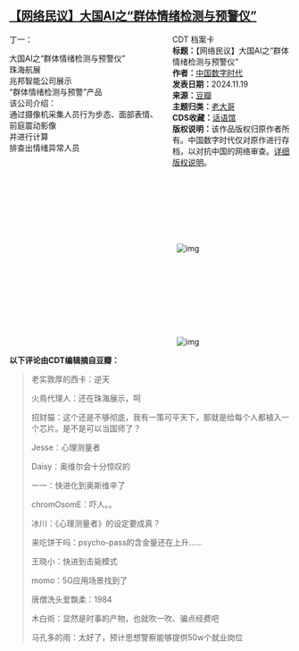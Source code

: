 <!--1732148758000-->
[【网络民议】大国AI之“群体情绪检测与预警仪”](https://chinadigitaltimes.net/chinese/713314.html)
------

<div style="width:42%;float:right;padding-left:20px"><div class="su-spoiler su-spoiler-style-fancy su-spoiler-icon-chevron-circle" data-scroll-offset="0" data-anchor-in-url="no"><div class="su-spoiler-title" tabindex="0" role="button"><span class="su-spoiler-icon"></span>CDT 档案卡</div><div class="su-spoiler-content su-u-clearfix su-u-trim"><strong>标题：</strong>【网络民议】大国AI之“群体情绪检测与预警仪”<br><strong>作者：</strong><a href="https://chinadigitaltimes.net/space/中国数字时代" target="_blank">中国数字时代</a><br><strong>发表日期：</strong>2024.11.19<br><strong>来源：</strong><a href="https://www.douban.com/people/2434887/status/4783439631/" target="_blank">豆瓣</a><br><strong>主题归类：</strong><a href="https://chinadigitaltimes.net/space/老大哥" target="_blank">老大哥</a><br><strong>CDS收藏：</strong><a href="https://chinadigitaltimes.net/space/%E8%AF%9D%E8%AF%AD%E9%A6%86" target="_blank" rel="noopener">话语馆</a><br><strong>版权说明：</strong>该作品版权归原作者所有。中国数字时代仅对原作进行存档，以对抗中国的网络审查。<a href="https://chinadigitaltimes.net/chinese/copyright">详细版权说明</a>。</div></div></div><p>丁一：</p><p>大国AI之“群体情绪检测与预警仪”<br>珠海航展<br>兆邦智能公司展示<br>“群体情绪检测与预警”产品<br>该公司介绍：<br>通过摄像机采集人员行为步态、面部表情、前庭震动影像<br>并进行计算<br>排查出情绪异常人员</p><p><img decoding="async" src="data:image/svg+xml,%3Csvg%20xmlns='http://www.w3.org/2000/svg'%20viewBox='0%200%200%200'%3E%3C/svg%3E" alt="img" data-lazy-src="https://chinadigitaltimes.net/chinese/files/2024/11/post-713314-673e7a5a3c882."><noscript><img decoding="async" src="https://chinadigitaltimes.net/chinese/files/2024/11/post-713314-673e7a5a3c882." alt="img"></noscript></p><p><img decoding="async" src="data:image/svg+xml,%3Csvg%20xmlns='http://www.w3.org/2000/svg'%20viewBox='0%200%200%200'%3E%3C/svg%3E" alt="img" data-lazy-src="https://chinadigitaltimes.net/chinese/files/2024/11/post-713314-673e7a5e1050b."><noscript><img decoding="async" src="https://chinadigitaltimes.net/chinese/files/2024/11/post-713314-673e7a5e1050b." alt="img"></noscript></p><p><strong>以下评论由CDT编辑摘自豆瓣：</strong></p><blockquote><p>老实敦厚的西卡：逆天</p><p>火鳥代理人：还在珠海展示，呵</p><p>招财猫：这个还是不够彻底，我有一策可平天下，那就是给每个人都植入一个芯片。是不是可以当国师了？</p><p>Jesse：心理测量者</p><p>Daisy：奥维尔会十分惊叹的</p><p>一一：快进化到奥斯维辛了</p><p>chromOsomE：吓人。。</p><p>冰川：《心理测量者》的设定要成真？</p><p>来吃饼干吗：psycho-pass的含金量还在上升……</p><p>王晓小：快进到击毙模式</p><p>momo：5G应用场景找到了</p><p>唐僧洗头爱飘柔：1984</p><p>木白術：显然是时事的产物，也就吹一吹、骗点经费吧</p><p>马孔多的雨：太好了，预计思想警察能够提供50w个就业岗位</p></blockquote><div class="addtoany_share_save_container addtoany_content addtoany_content_bottom"><div class="a2a_kit a2a_kit_size_32 addtoany_list" data-a2a-url="https://chinadigitaltimes.net/chinese/713314.html" data-a2a-title="【网络民议】大国AI之“群体情绪检测与预警仪”"><a class="a2a_button_facebook" href="https://www.addtoany.com/add_to/facebook?linkurl=https%3A%2F%2Fchinadigitaltimes.net%2Fchinese%2F713314.html&amp;linkname=%E3%80%90%E7%BD%91%E7%BB%9C%E6%B0%91%E8%AE%AE%E3%80%91%E5%A4%A7%E5%9B%BDAI%E4%B9%8B%E2%80%9C%E7%BE%A4%E4%BD%93%E6%83%85%E7%BB%AA%E6%A3%80%E6%B5%8B%E4%B8%8E%E9%A2%84%E8%AD%A6%E4%BB%AA%E2%80%9D" title="Facebook" rel="nofollow noopener" target="_blank"></a><a class="a2a_button_twitter" href="https://www.addtoany.com/add_to/twitter?linkurl=https%3A%2F%2Fchinadigitaltimes.net%2Fchinese%2F713314.html&amp;linkname=%E3%80%90%E7%BD%91%E7%BB%9C%E6%B0%91%E8%AE%AE%E3%80%91%E5%A4%A7%E5%9B%BDAI%E4%B9%8B%E2%80%9C%E7%BE%A4%E4%BD%93%E6%83%85%E7%BB%AA%E6%A3%80%E6%B5%8B%E4%B8%8E%E9%A2%84%E8%AD%A6%E4%BB%AA%E2%80%9D" title="Twitter" rel="nofollow noopener" target="_blank"></a><a class="a2a_button_telegram" href="https://www.addtoany.com/add_to/telegram?linkurl=https%3A%2F%2Fchinadigitaltimes.net%2Fchinese%2F713314.html&amp;linkname=%E3%80%90%E7%BD%91%E7%BB%9C%E6%B0%91%E8%AE%AE%E3%80%91%E5%A4%A7%E5%9B%BDAI%E4%B9%8B%E2%80%9C%E7%BE%A4%E4%BD%93%E6%83%85%E7%BB%AA%E6%A3%80%E6%B5%8B%E4%B8%8E%E9%A2%84%E8%AD%A6%E4%BB%AA%E2%80%9D" title="Telegram" rel="nofollow noopener" target="_blank"></a><a class="a2a_button_reddit" href="https://www.addtoany.com/add_to/reddit?linkurl=https%3A%2F%2Fchinadigitaltimes.net%2Fchinese%2F713314.html&amp;linkname=%E3%80%90%E7%BD%91%E7%BB%9C%E6%B0%91%E8%AE%AE%E3%80%91%E5%A4%A7%E5%9B%BDAI%E4%B9%8B%E2%80%9C%E7%BE%A4%E4%BD%93%E6%83%85%E7%BB%AA%E6%A3%80%E6%B5%8B%E4%B8%8E%E9%A2%84%E8%AD%A6%E4%BB%AA%E2%80%9D" title="Reddit" rel="nofollow noopener" target="_blank"></a><a class="a2a_button_whatsapp" href="https://www.addtoany.com/add_to/whatsapp?linkurl=https%3A%2F%2Fchinadigitaltimes.net%2Fchinese%2F713314.html&amp;linkname=%E3%80%90%E7%BD%91%E7%BB%9C%E6%B0%91%E8%AE%AE%E3%80%91%E5%A4%A7%E5%9B%BDAI%E4%B9%8B%E2%80%9C%E7%BE%A4%E4%BD%93%E6%83%85%E7%BB%AA%E6%A3%80%E6%B5%8B%E4%B8%8E%E9%A2%84%E8%AD%A6%E4%BB%AA%E2%80%9D" title="WhatsApp" rel="nofollow noopener" target="_blank"></a><a class="a2a_button_email" href="https://www.addtoany.com/add_to/email?linkurl=https%3A%2F%2Fchinadigitaltimes.net%2Fchinese%2F713314.html&amp;linkname=%E3%80%90%E7%BD%91%E7%BB%9C%E6%B0%91%E8%AE%AE%E3%80%91%E5%A4%A7%E5%9B%BDAI%E4%B9%8B%E2%80%9C%E7%BE%A4%E4%BD%93%E6%83%85%E7%BB%AA%E6%A3%80%E6%B5%8B%E4%B8%8E%E9%A2%84%E8%AD%A6%E4%BB%AA%E2%80%9D" title="Email" rel="nofollow noopener" target="_blank"></a><a class="a2a_button_copy_link" href="https://www.addtoany.com/add_to/copy_link?linkurl=https%3A%2F%2Fchinadigitaltimes.net%2Fchinese%2F713314.html&amp;linkname=%E3%80%90%E7%BD%91%E7%BB%9C%E6%B0%91%E8%AE%AE%E3%80%91%E5%A4%A7%E5%9B%BDAI%E4%B9%8B%E2%80%9C%E7%BE%A4%E4%BD%93%E6%83%85%E7%BB%AA%E6%A3%80%E6%B5%8B%E4%B8%8E%E9%A2%84%E8%AD%A6%E4%BB%AA%E2%80%9D" title="Copy Link" rel="nofollow noopener" target="_blank"></a><a class="a2a_dd addtoany_share_save addtoany_share" href="https://www.addtoany.com/share"></a></div></div>
